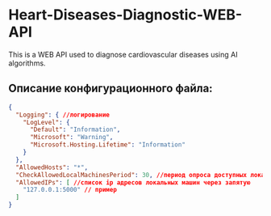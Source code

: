 # Heart-Diseases-Diagnostic-WEB-API
This is a WEB API used to diagnose cardiovascular diseases using AI algorithms.

## Описание конфигурационного файла:
```json
{
  "Logging": { //логирование
    "LogLevel": {
      "Default": "Information",
      "Microsoft": "Warning",
      "Microsoft.Hosting.Lifetime": "Information"
    }
  },
  "AllowedHosts": "*",
  "CheckAllowedLocalMachinesPeriod": 30, //период опроса доступных локальных машин из списка AllowedIPs
  "AllowedIPs": [ //список ip адресов локальных машин через запятую
    "127.0.0.1:5000" // пример
  ]
}


